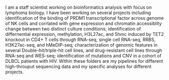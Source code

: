 I am a staff scientist working on bioinformatics analysis with focus on lymphoma biology. I have been working on several projects including identification of the binding of PRDM1 transcriptional factor across genome of NK cells and corrlated with gene expression and chromatin accessiblity change between two distinct culture conditions; identification of differnential expression, methylation, H3L27ac, and 5hmc induced by TET2 knockout in CD4+ T cells through RNA-seq, single cell RNA-seq, RRBS, H3K27ac-seq, and hMeDIP-seq; characterization of genomic features in several Double-hit/triple-hit cell lines, and drug-resistant cell lines through RNA-seq and WES-seq; identification of mutations and CNV in a cohort of DLBCL patients with HIV. Within these folders are my pipelines for different high-throuput sequencing data and my specific analyses for different projects.
